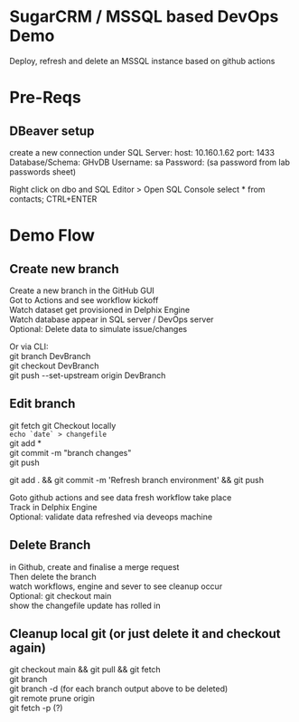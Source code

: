 # SugarCRM / MSSQL based DevOps Demo

Deploy, refresh and delete an MSSQL instance based on github actions


# Pre-Reqs

## DBeaver setup

create a new connection under SQL Server:
host: 10.160.1.62
port: 1433
Database/Schema: GHvDB
Username: sa
Password: (sa password from lab passwords sheet)

Right click on dbo and SQL Editor > Open SQL Console
select * from contacts;
CTRL+ENTER


# Demo Flow

## Create new branch

Create a new branch in the GitHub GUI<br/>
Got to Actions and see workflow kickoff<br/>
Watch dataset get provisioned in Delphix Engine<br/>
Watch database appear in SQL server / DevOps server<br/>
Optional: Delete data to simulate issue/changes<br/>


Or via CLI:<br/>
git branch DevBranch<br/>
git checkout DevBranch<br/>
git push --set-upstream origin DevBranch

## Edit branch

git fetch 
git Checkout <branchname> locally<br/>
``echo `date` > changefile`` <br/>
git add *<br/>
git commit -m "branch changes"<br/>
git push<br/>

git add . && git commit -m 'Refresh branch environment' && git push

Goto github actions and see data fresh workflow take place<br/>
Track in Delphix Engine<br/>
Optional: validate data refreshed via deveops machine<br/>

## Delete Branch

in Github, create and finalise a merge request<br/>
Then delete the branch<br/>
watch workflows, engine and sever to see cleanup occur<br/>
Optional: git checkout main<br/>
show the changefile update has rolled in<br/>

## Cleanup local git (or just delete it and checkout again)

git checkout main && git pull && git fetch<br/>
git branch <br/>
git branch -d <branchname> (for each branch output above to be deleted)<br/>
git remote prune origin<br/>
git fetch -p  (?)<br/>